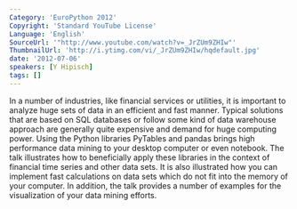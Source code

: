 ```yaml
---
Category: 'EuroPython 2012'
Copyright: 'Standard YouTube License'
Language: 'English'
SourceUrl: '"http://www.youtube.com/watch?v=_JrZUm9ZHIw"'
ThumbnailUrl: 'http://i.ytimg.com/vi/_JrZUm9ZHIw/hqdefault.jpg'
date: '2012-07-06'
speakers: [Y Hipisch]
tags: []
---
```

In a number of industries, like financial services or utilities, it is
important to analyze huge sets of data in an efficient and fast manner.
Typical solutions that are based on SQL databases or follow some kind of data
warehouse approach are generally quite expensive and demand for huge computing
power. Using the Python libraries PyTables and pandas brings high performance
data mining to your desktop computer or even notebook. The talk illustrates
how to beneficially apply these libraries in the context of financial time
series and other data sets. It is also illustrated how you can implement fast
calculations on data sets which do not fit into the memory of your computer.
In addition, the talk provides a number of examples for the visualization of
your data mining efforts.

